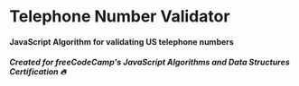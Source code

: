# Telephone Number Validator

#### JavaScript Algorithm for validating US telephone numbers

##### Created for freeCodeCamp's JavaScript Algorithms and Data Structures Certification :fire:

